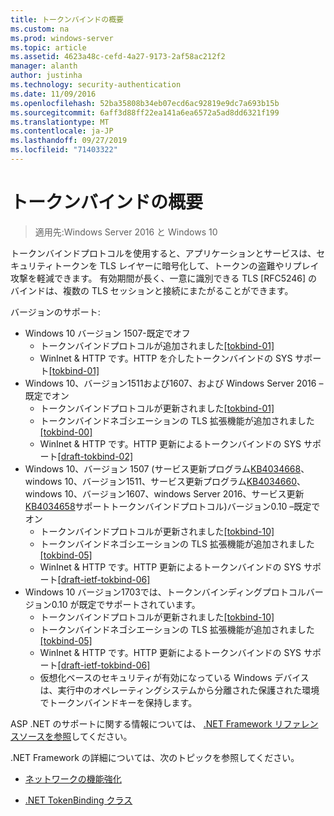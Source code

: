 ```yaml
---
title: トークンバインドの概要
ms.custom: na
ms.prod: windows-server
ms.topic: article
ms.assetid: 4623a48c-cefd-4a27-9173-2af58ac212f2
manager: alanth
author: justinha
ms.technology: security-authentication
ms.date: 11/09/2016
ms.openlocfilehash: 52ba35808b34eb07ecd6ac92819e9dc7a693b15b
ms.sourcegitcommit: 6aff3d88ff22ea141a6ea6572a5ad8dd6321f199
ms.translationtype: MT
ms.contentlocale: ja-JP
ms.lasthandoff: 09/27/2019
ms.locfileid: "71403322"
---
```

# <a name="introducing-token-binding"></a>トークンバインドの概要

>適用先:Windows Server 2016 と Windows 10

トークンバインドプロトコルを使用すると、アプリケーションとサービスは、セキュリティトークンを TLS レイヤーに暗号化して、トークンの盗難やリプレイ攻撃を軽減できます。 有効期間が長く、一意に識別できる TLS [RFC5246] のバインドは、複数の TLS セッションと接続にまたがることができます。

バージョンのサポート:

- Windows 10 バージョン 1507-既定でオフ
    - トークンバインドプロトコルが追加されました[[tokbind-01]](https://datatracker.ietf.org/doc/draft-ietf-tokbind-protocol/01/)
    - WinInet & HTTP です。HTTP を介したトークンバインドの SYS サポート[[tokbind-01]](https://datatracker.ietf.org/doc/draft-ietf-tokbind-https/01/)
- Windows 10、バージョン1511および1607、および Windows Server 2016 –既定でオン
    - トークンバインドプロトコルが更新されました[[tokbind-01]](https://datatracker.ietf.org/doc/draft-ietf-tokbind-protocol/01/)
    - トークンバインドネゴシエーションの TLS 拡張機能が追加されました[[tokbind-00]](https://tools.ietf.org/html/draft-popov-tokbind-negotiation-00)
    - WinInet & HTTP です。HTTP 更新によるトークンバインドの SYS サポート[[draft-tokbind-02]](https://datatracker.ietf.org/doc/draft-ietf-tokbind-https/02/)
- Windows 10、バージョン 1507 (サービス更新プログラム[KB4034668](https://support.microsoft.com/kb/KB4034668)、windows 10、バージョン1511、サービス更新プログラム[KB4034660](https://support.microsoft.com/kb/KB4034660)、windows 10、バージョン1607、windows Server 2016、サービス更新[KB4034658](https://support.microsoft.com/kb/KB4034658)サポートトークンバインドプロトコル)バージョン0.10 –既定でオン
    - トークンバインドプロトコルが更新されました[[tokbind-10]](https://datatracker.ietf.org/doc/draft-ietf-tokbind-protocol/10/)
    - トークンバインドネゴシエーションの TLS 拡張機能が追加されました[[tokbind-05]](https://tools.ietf.org/html/draft-ietf-tokbind-negotiation-05)
    - WinInet & HTTP です。HTTP 更新によるトークンバインドの SYS サポート[[draft-ietf-tokbind-06]](https://datatracker.ietf.org/doc/draft-ietf-tokbind-https/06/)
- Windows 10 バージョン1703では、トークンバインディングプロトコルバージョン0.10 が既定でサポートされています。
    - トークンバインドプロトコルが更新されました[[tokbind-10]](https://datatracker.ietf.org/doc/draft-ietf-tokbind-protocol/10/)
    - トークンバインドネゴシエーションの TLS 拡張機能が追加されました[[tokbind-05]](https://tools.ietf.org/html/draft-ietf-tokbind-negotiation-05)
    - WinInet & HTTP です。HTTP 更新によるトークンバインドの SYS サポート[[draft-ietf-tokbind-06]](https://datatracker.ietf.org/doc/draft-ietf-tokbind-https/06/)
    - 仮想化ベースのセキュリティが有効になっている Windows デバイスは、実行中のオペレーティングシステムから分離された保護された環境でトークンバインドキーを保持します。

ASP .NET のサポートに関する情報については、 [.NET Framework リファレンスソースを参照](https://referencesource.microsoft.com/#System.Web/ITlsTokenBindingInfo.cs,4a5e5668f5c31170)してください。 

.NET Framework の詳細については、次のトピックを参照してください。

- [ネットワークの機能強化](https://blogs.msdn.microsoft.com/dotnet/2015/11/30/net-framework-4-6-1-is-now-available/#networking)

- [.NET TokenBinding クラス](https://msdn.microsoft.com/library/system.security.authentication.extendedprotection.tokenbinding.aspx)
